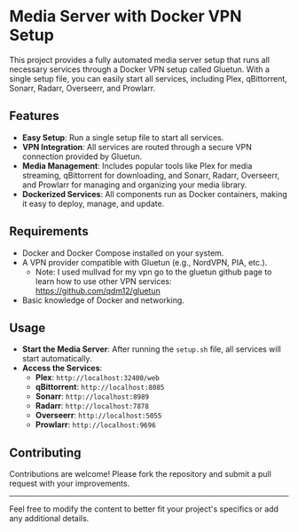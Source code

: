 # Media Server with Docker VPN Setup

This project provides a fully automated media server setup that runs all necessary services through a Docker VPN setup called Gluetun. With a single setup file, you can easily start all services, including Plex, qBittorrent, Sonarr, Radarr, Overseerr, and Prowlarr.

## Features

- **Easy Setup**: Run a single setup file to start all services.
- **VPN Integration**: All services are routed through a secure VPN connection provided by Gluetun.
- **Media Management**: Includes popular tools like Plex for media streaming, qBittorrent for downloading, and Sonarr, Radarr, Overseerr, and Prowlarr for managing and organizing your media library.
- **Dockerized Services**: All components run as Docker containers, making it easy to deploy, manage, and update.

## Requirements

- Docker and Docker Compose installed on your system.
- A VPN provider compatible with Gluetun (e.g., NordVPN, PIA, etc.).
    - Note: I used mullvad for my vpn go to the gluetun github page to learn how to use other VPN services: https://github.com/qdm12/gluetun
- Basic knowledge of Docker and networking.


## Usage

- **Start the Media Server**: After running the `setup.sh` file, all services will start automatically.
- **Access the Services**:
  - **Plex**: `http://localhost:32400/web`
  - **qBittorrent**: `http://localhost:8085`
  - **Sonarr**: `http://localhost:8989`
  - **Radarr**: `http://localhost:7878`
  - **Overseerr**: `http://localhost:5055`
  - **Prowlarr**: `http://localhost:9696`

## Contributing

Contributions are welcome! Please fork the repository and submit a pull request with your improvements.

---

Feel free to modify the content to better fit your project's specifics or add any additional details.
